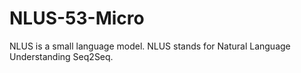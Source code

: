 # NLUS-53-Micro
NLUS is a small language model. NLUS stands for Natural Language Understanding Seq2Seq.
